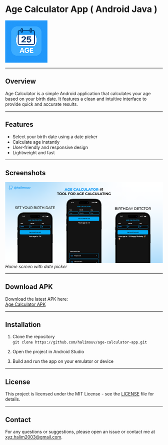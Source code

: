 # Age Calculator App ( Android Java )

![App Icon](assets/app_icon.png)

---

## Overview
Age Calculator is a simple Android application that calculates your age based on your birth date. It features a clean and intuitive interface to provide quick and accurate results.

---

## Features
- Select your birth date using a date picker
- Calculate age instantly
- User-friendly and responsive design
- Lightweight and fast

---

## Screenshots

![App Preview](assets/screenshot-app.png)  
*Home screen with date picker*

---


## Download APK

Download the latest APK here:  
[Age Calculator APK](https://github.com/halimouv/age-calculator-app/releases/)

---

## Installation
1. Clone the repository  
   `git clone https://github.com/halimouv/age-calculator-app.git`

2. Open the project in Android Studio  
3. Build and run the app on your emulator or device

---

## License
This project is licensed under the MIT License - see the [LICENSE](LICENSE) file for details.

---

## Contact
For any questions or suggestions, please open an issue or contact me at xyz.halim2003@gmail.com.
